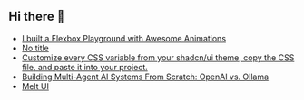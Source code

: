 ## Hi there 👋

<!--
**ahmadmunib/ahmadmunib** is a ✨ _special_ ✨ repository because its `README.md` (this file) appears on your GitHub profile.

Here are some ideas to get you started:

- 🔭 I’m currently working on ...
- 🌱 I’m currently learning ...
- 👯 I’m looking to collaborate on ...
- 🤔 I’m looking for help with ...
- 💬 Ask me about ...
- 📫 How to reach me: ...
- 😄 Pronouns: ...
- ⚡ Fun fact: ...
-->

<!-- daily.dev BOOKMARKS:START -->
- [I built a Flexbox Playground with Awesome Animations](https://app.daily.dev/posts/rq8I7OJvm?utm_source=rss&utm_medium=bookmarks&utm_campaign=Pkz0XOXGkQ9Ucdi5Fo1gY)
- [No title](https://app.daily.dev/posts/iOYwRbWh1?utm_source=rss&utm_medium=bookmarks&utm_campaign=Pkz0XOXGkQ9Ucdi5Fo1gY)
- [Customize every CSS variable from your shadcn/ui theme, copy the CSS file, and paste it into your project.](https://app.daily.dev/posts/bDikpFX9h?utm_source=rss&utm_medium=bookmarks&utm_campaign=Pkz0XOXGkQ9Ucdi5Fo1gY)
- [Building Multi-Agent AI Systems From Scratch: OpenAI vs. Ollama](https://app.daily.dev/posts/4ASymf7nO?utm_source=rss&utm_medium=bookmarks&utm_campaign=Pkz0XOXGkQ9Ucdi5Fo1gY)
- [Melt UI](https://app.daily.dev/posts/fd3JEkA3H?utm_source=rss&utm_medium=bookmarks&utm_campaign=Pkz0XOXGkQ9Ucdi5Fo1gY)
<!-- daily.dev BOOKMARKS:END -->
